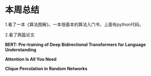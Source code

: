 # 本周总结

1.看了一本《算法图解》。一本很基本的算法入门书，上面有python代码。

2.看了两篇论文

**BERT: Pre-training of Deep Bidirectional Transformers for**
**Language Understanding**

**Attention Is All You Need**

**Clique Percolation in Random Networks**

